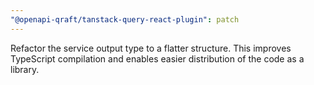 ```yaml
---
"@openapi-qraft/tanstack-query-react-plugin": patch
---
```


Refactor the service output type to a flatter structure. This improves TypeScript compilation and enables easier distribution of the code as a library.
